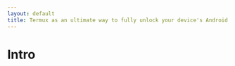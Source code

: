```yaml
---
layout: default
title: Termux as an ultimate way to fully unlock your device's Android OS potential
---
```



# Intro

